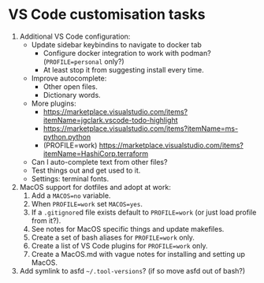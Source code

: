# VS Code customisation tasks

  1. Additional VS Code configuration:
     * Update sidebar keybindins to navigate to docker tab
       * Configure docker integration to work with podman? (`PROFILE=personal` only?)
       * At least stop it from suggesting install every time.
     * Improve autocomplete:
       * Other open files.
       * Dictionary words.
     * More plugins:
       * https://marketplace.visualstudio.com/items?itemName=jgclark.vscode-todo-highlight
       * https://marketplace.visualstudio.com/items?itemName=ms-python.python
       * (PROFILE=work) https://marketplace.visualstudio.com/items?itemName=HashiCorp.terraform
     * Can I auto-complete text from other files?
     * Test things out and get used to it.
     * Settings: terminal fonts.
  2. MacOS support for dotfiles and adopt at work:
     1. Add a `MACOS=no` variable.
     2. When `PROFILE=work` set `MACOS=yes`.
     3. If a `.gitignore`d file exists default to `PROFILE=work` (or just load profile from it?).
     4. See notes for MacOS specific things and update makefiles.
     5. Create a set of bash aliases for `PROFILE=work` only.
     6. Create a list of VS Code plugins for `PROFILE=work` only.
     7. Create a MacOS.md with vague notes for installing and setting up MacOS.
  3. Add symlink to asfd `~/.tool-versions`? (if so move asfd out of bash?)

